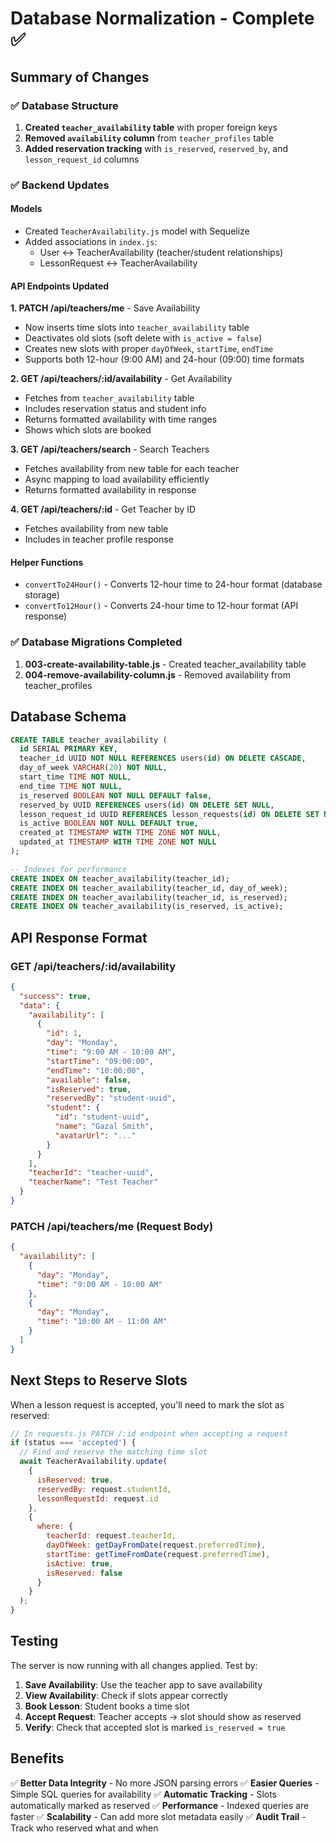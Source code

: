 # Database Normalization - Complete ✅

## Summary of Changes

### ✅ Database Structure
1. **Created `teacher_availability` table** with proper foreign keys
2. **Removed `availability` column** from `teacher_profiles` table
3. **Added reservation tracking** with `is_reserved`, `reserved_by`, and `lesson_request_id` columns

### ✅ Backend Updates

#### Models
- Created `TeacherAvailability.js` model with Sequelize
- Added associations in `index.js`:
  - User ↔ TeacherAvailability (teacher/student relationships)
  - LessonRequest ↔ TeacherAvailability

#### API Endpoints Updated

**1. PATCH /api/teachers/me** - Save Availability
- Now inserts time slots into `teacher_availability` table
- Deactivates old slots (soft delete with `is_active = false`)
- Creates new slots with proper `dayOfWeek`, `startTime`, `endTime`
- Supports both 12-hour (9:00 AM) and 24-hour (09:00) time formats

**2. GET /api/teachers/:id/availability** - Get Availability
- Fetches from `teacher_availability` table
- Includes reservation status and student info
- Returns formatted availability with time ranges
- Shows which slots are booked

**3. GET /api/teachers/search** - Search Teachers
- Fetches availability from new table for each teacher
- Async mapping to load availability efficiently
- Returns formatted availability in response

**4. GET /api/teachers/:id** - Get Teacher by ID
- Fetches availability from new table
- Includes in teacher profile response

#### Helper Functions
- `convertTo24Hour()` - Converts 12-hour time to 24-hour format (database storage)
- `convertTo12Hour()` - Converts 24-hour time to 12-hour format (API response)

### ✅ Database Migrations Completed
1. **003-create-availability-table.js** - Created teacher_availability table
2. **004-remove-availability-column.js** - Removed availability from teacher_profiles

## Database Schema

```sql
CREATE TABLE teacher_availability (
  id SERIAL PRIMARY KEY,
  teacher_id UUID NOT NULL REFERENCES users(id) ON DELETE CASCADE,
  day_of_week VARCHAR(20) NOT NULL,
  start_time TIME NOT NULL,
  end_time TIME NOT NULL,
  is_reserved BOOLEAN NOT NULL DEFAULT false,
  reserved_by UUID REFERENCES users(id) ON DELETE SET NULL,
  lesson_request_id UUID REFERENCES lesson_requests(id) ON DELETE SET NULL,
  is_active BOOLEAN NOT NULL DEFAULT true,
  created_at TIMESTAMP WITH TIME ZONE NOT NULL,
  updated_at TIMESTAMP WITH TIME ZONE NOT NULL
);

-- Indexes for performance
CREATE INDEX ON teacher_availability(teacher_id);
CREATE INDEX ON teacher_availability(teacher_id, day_of_week);
CREATE INDEX ON teacher_availability(teacher_id, is_reserved);
CREATE INDEX ON teacher_availability(is_reserved, is_active);
```

## API Response Format

### GET /api/teachers/:id/availability
```json
{
  "success": true,
  "data": {
    "availability": [
      {
        "id": 1,
        "day": "Monday",
        "time": "9:00 AM - 10:00 AM",
        "startTime": "09:00:00",
        "endTime": "10:00:00",
        "available": false,
        "isReserved": true,
        "reservedBy": "student-uuid",
        "student": {
          "id": "student-uuid",
          "name": "Gazal Smith",
          "avatarUrl": "..."
        }
      }
    ],
    "teacherId": "teacher-uuid",
    "teacherName": "Test Teacher"
  }
}
```

### PATCH /api/teachers/me (Request Body)
```json
{
  "availability": [
    {
      "day": "Monday",
      "time": "9:00 AM - 10:00 AM"
    },
    {
      "day": "Monday",
      "time": "10:00 AM - 11:00 AM"
    }
  ]
}
```

## Next Steps to Reserve Slots

When a lesson request is accepted, you'll need to mark the slot as reserved:

```javascript
// In requests.js PATCH /:id endpoint when accepting a request
if (status === 'accepted') {
  // Find and reserve the matching time slot
  await TeacherAvailability.update(
    {
      isReserved: true,
      reservedBy: request.studentId,
      lessonRequestId: request.id
    },
    {
      where: {
        teacherId: request.teacherId,
        dayOfWeek: getDayFromDate(request.preferredTime),
        startTime: getTimeFromDate(request.preferredTime),
        isActive: true,
        isReserved: false
      }
    }
  );
}
```

## Testing

The server is now running with all changes applied. Test by:

1. **Save Availability**: Use the teacher app to save availability
2. **View Availability**: Check if slots appear correctly
3. **Book Lesson**: Student books a time slot
4. **Accept Request**: Teacher accepts → slot should show as reserved
5. **Verify**: Check that accepted slot is marked `is_reserved = true`

## Benefits

✅ **Better Data Integrity** - No more JSON parsing errors
✅ **Easier Queries** - Simple SQL queries for availability
✅ **Automatic Tracking** - Slots automatically marked as reserved
✅ **Performance** - Indexed queries are faster
✅ **Scalability** - Can add more slot metadata easily
✅ **Audit Trail** - Track who reserved what and when
